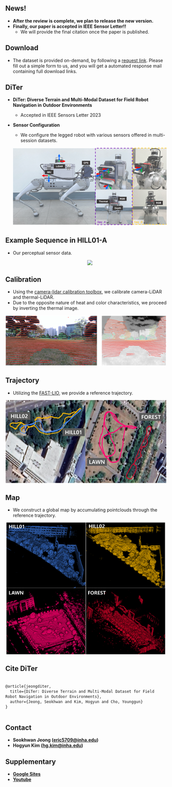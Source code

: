 ## News!
* **After the review is complete, we plan to release the new version.**
* **Finally, our paper is accepted in IEEE Sensor Letter!!**
	* We will provide the final citation once the paper is published.


## Download
* The dataset is provided on-demand, by following a [request link](https://forms.gle/v6ehRxSDsVq6xVa48). Please fill out a simple form to us, and you will get a automated response mail containing full download links.



## DiTer
* **DiTer: Diverse Terrain and Multi-Modal Dataset for Field Robot Navigation in Outdoor Environments**
	* Accepted in IEEE Sensors Letter 2023

* **Sensor Configuration** 
	* We configure the legged robot with various sensors offered in multi-session datasets.
	<p align="center"><img src=fig/sensor_setup.png /></p>

## Example Sequence in HILL01-A
* Our perceptual sensor data.
	<p align="center"><img src=fig/sensor.gif /></p>

## Calibration
* Using the [camera-lidar calibration toolbox](https://github.com/acfr/cam_lidar_calibration), we calibrate camera-LiDAR and thermal-LiDAR.
* Due to the opposite nature of heat and color characteristics, we proceed by inverting the thermal image.
<p align="center"><img src=fig/calibration.png /></p>

## Trajectory
* Utilizing the [FAST-LIO](https://github.com/hku-mars/FAST_LIO), we provide a reference trajectory. 
<p align="center"><img src=fig/trajectory.png /></p>

## Map
* We construct a global map by accumulating pointclouds through the reference trajectory.
<p align="center"><img src=fig/map.png /></p>

## Cite DiTer
<pre>
<code>
@article{jeongditer,
  title={DiTer: Diverse Terrain and Multi-Modal Dataset for Field Robot Navigation in Outdoor Environments},
  author={Jeong, Seokhwan and Kim, Hogyun and Cho, Younggun}
}
</code>
</pre>  

## Contact
* **Seokhwan Jeong (eric5709@inha.edu)**
* **Hogyun Kim (hg.kim@inha.edu)**

## Supplementary
* **[Google Sites](https://sites.google.com/inha.edu/diter/)**
* **[Youtube](https://www.youtube.com/watch?v=i-2FwYKT5ss)**


